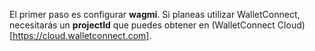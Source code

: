 El primer paso es configurar **wagmi**. Si planeas utilizar WalletConnect, necesitarás un **projectId** que puedes obtener en (WalletConnect Cloud)[https://cloud.walletconnect.com].